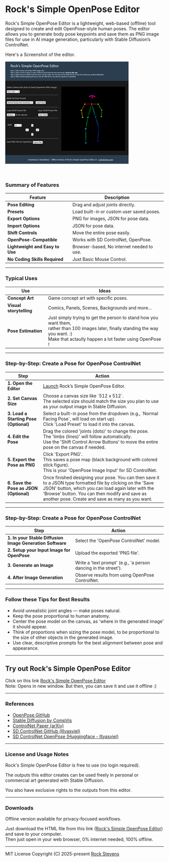 # Rock's Simple OpenPose Editor

Rock's Simple OpenPose Editor is a lightweight, web-based (offline) tool designed to create and edit OpenPose-style human poses. The editor allows you to generate body pose keypoints and save them as PNG image files for use in AI image generation, particularly with Stable Diffusion’s ControlNet.

Here's a Screenshot of the editor.<br>

![](rkopenpose_tn.png)


<br>
  

### Summary of Features

| Feature | Description |
| --- | --- |
| **Pose Editing** | Drag and adjust joints directly. |
| **Presets** | Load built-in or custom user saved poses. |
| **Export Options** | PNG for images, JSON for pose data. |
| **Import Options** | JSON for pose data. |
| **Shift Controls** | Move the entire pose easily. |
| **OpenPose-Compatible** | Works with SD ControlNet, OpenPose. |
| **Lightweight and Easy to Use** | Browser-based, No internet needed to use. |
| **No Coding Skills Required** | Just Basic Mouse Control. |

  
----  

### Typical Uses

| Use | Ideas |
| --- | --- |
| **Concept Art** | Game concept art with specific poses. |
| **Visual storytelling** | Comics, Panels, Scenes, Backgrounds and more... |
| **Pose Estimation** | Just simply trying to get the person to stand how you want them,  <br>rather than 100 images later, finally standing the way you want. :)  <br>Make that actaully happen a lot faster using OpenPose ! |

----  

### Step-by-Step: Create a Pose for OpenPose ControlNet

| Step | Action |
| --- | --- |
| **1\. Open the Editor** | [Launch](rkopenpose.html) Rock’s Simple OpenPose Editor. |
| **2\. Set Canvas Size** | Choose a canvas size like \`512 x 512\`.  <br>The selected size should match the size you plan to use as your output image in Stable Diffusion. |
| **3\. Load a Starting Pose (Optional)** | Select a built-in pose from the dropdown (e.g., \`Normal Facing Pose\`, will load on start up).  <br>Click 'Load Preset' to load it into the canvas. |
| **4\. Edit the Pose** | Drag the colored 'joints (dots)' to change the pose.  <br>The 'limbs (lines)' will follow automatically.  <br>Use the 'Shift Control Arrow Buttons' to move the entire pose on the canvas if needed. |
| **5\. Export the Pose as PNG** | Click 'Export PNG'.  <br>This saves a pose map (black background with colored stick figure).  <br>This is your 'OpenPose Image Input' for SD ControlNet. |
| **6\. Save the Pose as JSON (Optional)** | Once finished designing your pose. You can then save it to a JSON type formatted file by clicking on the 'Save JSON' button, which you can load again later with the 'Browse' button. You can then modify and save as another pose. Create and save as many as you want. |
  
----  

### Step-by-Step: Create a Pose for OpenPose ControlNet

| Step | Action |
| --- | --- |
| **1\. In your Stable Diffusion  <br>Image Generation Software** | Select the 'OpenPose ControlNet' model. |
| **2\. Setup your Input Image for OpenPose** | Upload the exported 'PNG file'. |
| **3\. Generate an Image** | Write a 'text prompt' (e.g., 'a person dancing in the street'). |
| **4\. After Image Generation** | Observe results from using OpenPose ControlNet. |
  
----  

### Follow these Tips for Best Results

*   Avoid unrealistic joint angles — make poses natural.
*   Keep the pose proportional to human anatomy.
*   Center the pose model on the canvas, as 'where in the generated image' it should appear.
*   Think of proportions when sizing the pose model, to be proportional to the size of other objects in the generated image.
*   Use clear, descriptive prompts for the best alignment between pose and appearance.
  
----  

## Try out Rock's Simple OpenPose Editor

Click on this link [Rock's Simple OpenPose Editor](rkopenpose.html)  
Note: Opens in new window. But then, you can save it and use it offline :)

----  

### References

*   [OpenPose GitHub](https://github.com/CMU-Perceptual-Computing-Lab/openpose)
*   [Stable Diffusion by CompVis](https://github.com/CompVis/stable-diffusion)
*   [ControlNet Paper (arXiv)](https://arxiv.org/abs/2302.05543)
*   [SD ControlNet GitHub (lllyasviel)](https://github.com/lllyasviel/ControlNet)
*   [SD ControlNet OpenPose (Huggingface - lllyasviel)](https://huggingface.co/lllyasviel/sd-controlnet-openpose)
  
----  

### License and Usage Notes

Rock's Simple OpenPose Editor is free to use (no login required). 

The outputs this editor creates can be used freely in personal or commercial art generated with Stable Diffusion. 

You also have exclusive rights to the outputs from this editor.
  
----  

### Downloads

Offline version available for privacy-focused workflows.  
  
Just download the HTML file from this link ([Rock's Simple OpenPose Editor](rkopenpose.html)) and save to your computer.  
Then just open in your web browser, 0% internet needed, 100% offline.  

----

MIT License
Copyright (C) 2025-present [Rock Stevens](https://rockstevens.com)
